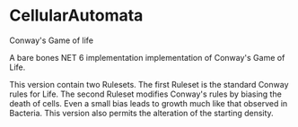 # CellularAutomata
Conway's Game of life
 
A bare bones NET 6 implementation implementation of Conway's Game of Life.
 
This version contain two Rulesets.  The first Ruleset is the standard Conway rules for Life.  The second Ruleset modifies Conway's rules by biasing the death of cells.  Even a small bias leads to growth much like that observed in Bacteria.  This version also permits the alteration of the starting density.

